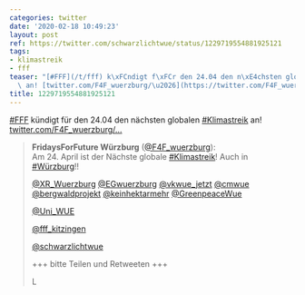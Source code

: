 ```yaml
---
categories: twitter
date: '2020-02-18 10:49:23'
layout: post
ref: https://twitter.com/schwarzlichtwue/status/1229719554881925121
tags:
- klimastreik
- fff
teaser: "[#FFF](/t/fff) k\xFCndigt f\xFCr den 24.04 den n\xE4chsten globalen [#Klimastreik](/t/klimastreik)\
  \ an! [twitter.com/F4F_wuerzburg/\u2026](https://twitter.com/F4F_wuerzburg/status/1229444027029823492)"
title: 1229719554881925121
---
```

[#FFF](/t/fff) kündigt für den 24.04 den nächsten globalen [#Klimastreik](/t/klimastreik) an! [twitter.com/F4F_wuerzburg/…](https://twitter.com/F4F_wuerzburg/status/1229444027029823492)
> <b>FridaysForFuture Würzburg</b> ([@F4F_wuerzburg](https://twitter.com/F4F_wuerzburg)):  
>Am 24. April ist der Nächste globale [#Klimastreik](/t/klimastreik)! Auch in [#Würzburg](/t/würzburg)!!  
>  
>[@XR_Wuerzburg](https://twitter.com/XR_Wuerzburg) [@EGwuerzburg](https://twitter.com/EGwuerzburg) [@vkwue_jetzt](https://twitter.com/vkwue_jetzt) [@cmwue](https://twitter.com/cmwue) [@bergwaldprojekt](https://twitter.com/bergwaldprojekt) [@keinhektarmehr](https://twitter.com/keinhektarmehr) [@GreenpeaceWue](https://twitter.com/GreenpeaceWue)   
>  
>[@Uni_WUE](https://twitter.com/Uni_WUE)   
>  
>[@fff_kitzingen](https://twitter.com/fff_kitzingen)   
>  
>[@schwarzlichtwue](https://twitter.com/schwarzlichtwue)   
>  
>+++ bitte Teilen und Retweeten +++  
>  
>L   

